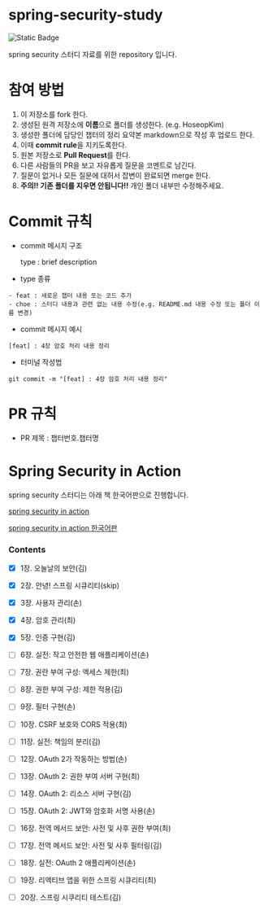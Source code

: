 # spring-security-study

![Static Badge](https://img.shields.io/badge/spring_security-69ea42)

spring security 스터디 자료를 위한 repository 입니다.

# 참여 방법

1. 이 저장소를 fork 한다.
2. 생성된 원격 저장소에 **이름**으로 폴더를 생성한다. (e.g. HoseopKim)
3. 생성한 폴더에 담당인 챕터의 정리 요약본 markdown으로 작성 후 업로드 한다.
4. 이때 **commit rule**을 지키도록한다.
5. 원본 저장소로 **Pull Request**를 한다.
6. 다른 사람들의 PR을 보고 자유롭게 질문을 코멘트로 남긴다.
7. 질문이 없거나 모든 질문에 대허서 잡변이 완료되면 merge 한다.
8. **주의!! 기존 폴더를 지우면 안됩니다!!** 개인 폴더 내부만 수정해주세요.

# Commit 규칙

- commit 메시지 구조

  type : brief description

- type 종류

```
- feat : 새로운 챕터 내용 또는 코드 추가
- choe : 스터디 내용과 관련 없는 내용 수정(e.g. README.md 내용 수정 또는 폴더 이름 변경)
```

- commit 메시지 예시

```
[feat] : 4장 암호 처리 내용 정리
```

- 터미널 작성법

```
git commit -m "[feat] : 4장 암호 처리 내용 정리"
```

# PR 규칙

- PR 제목 : 챕터번호.챕터명

# Spring Security in Action

spring security 스터디는 아래 책 한국어판으로 진행합니다.

[spring security in action](https://www.amazon.com/Spring-Security-Action-Laurentiu-Spilca/dp/1617297739)

[spring security in action 한국어판](https://product.kyobobook.co.kr/detail/S000208938642)

### Contents

- [x] 1장. 오늘날의 보안(김)

- [x] 2장. 안녕! 스프링 시큐리티(skip)

- [x] 3장. 사용자 관리(손)

- [x] 4장. 암호 관리(최)

- [x] 5장. 인증 구현(김)

- [ ] 6장. 실전: 작고 안전한 웹 애플리케이션(손)

- [ ] 7장. 권란 부여 구성: 엑세스 제한(최)

- [ ] 8장. 권한 부여 구성: 제한 적용(김)

- [ ] 9장. 필터 구현(손)

- [ ] 10장. CSRF 보호와 CORS 적용(최)

- [ ] 11장. 실전: 책임의 분리(김)

- [ ] 12장. OAuth 2가 작동하는 방법(손)

- [ ] 13장. OAuth 2: 권한 부여 서버 구현(최)

- [ ] 14장. OAuth 2: 리소스 서버 구현(김)

- [ ] 15장. OAuth 2: JWT와 암호화 서명 사용(손)

- [ ] 16장. 전역 메서드 보안: 사전 및 사후 권한 부여(최)

- [ ] 17장. 전역 메서드 보안: 사전 및 사후 필터링(김)

- [ ] 18장. 실전: OAuth 2 애플리케이션(손)

- [ ] 19장. 리액티브 앱을 위한 스프링 시큐리티(최)

- [ ] 20장. 스프링 시쿠리티 테스트(김)
